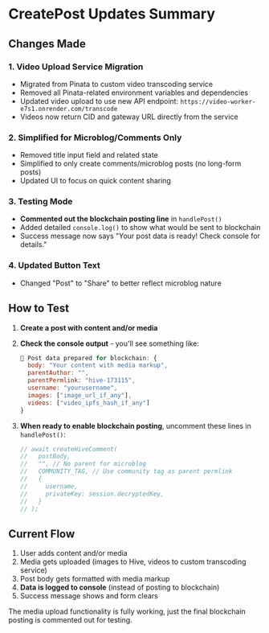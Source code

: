 # CreatePost Updates Summary

## Changes Made

### 1. Video Upload Service Migration
- Migrated from Pinata to custom video transcoding service
- Removed all Pinata-related environment variables and dependencies
- Updated video upload to use new API endpoint: `https://video-worker-e7s1.onrender.com/transcode`
- Videos now return CID and gateway URL directly from the service

### 2. Simplified for Microblog/Comments Only
- Removed title input field and related state
- Simplified to only create comments/microblog posts (no long-form posts)
- Updated UI to focus on quick content sharing

### 3. Testing Mode
- **Commented out the blockchain posting line** in `handlePost()`
- Added detailed `console.log()` to show what would be sent to blockchain
- Success message now says "Your post data is ready! Check console for details."

### 4. Updated Button Text
- Changed "Post" to "Share" to better reflect microblog nature

## How to Test

1. **Create a post with content and/or media**
2. **Check the console output** - you'll see something like:
   ```javascript
   📝 Post data prepared for blockchain: {
     body: "Your content with media markup",
     parentAuthor: "",
     parentPermlink: "hive-173115",
     username: "yourusername",
     images: ["image_url_if_any"],
     videos: ["video_ipfs_hash_if_any"]
   }
   ```

3. **When ready to enable blockchain posting**, uncomment these lines in `handlePost()`:
   ```javascript
   // await createHiveComment(
   //   postBody,
   //   "", // No parent for microblog
   //   COMMUNITY_TAG, // Use community tag as parent permlink
   //   {
   //     username,
   //     privateKey: session.decryptedKey,
   //   }
   // );
   ```

## Current Flow
1. User adds content and/or media
2. Media gets uploaded (images to Hive, videos to custom transcoding service)
3. Post body gets formatted with media markup
4. **Data is logged to console** (instead of posting to blockchain)
5. Success message shows and form clears

The media upload functionality is fully working, just the final blockchain posting is commented out for testing.
